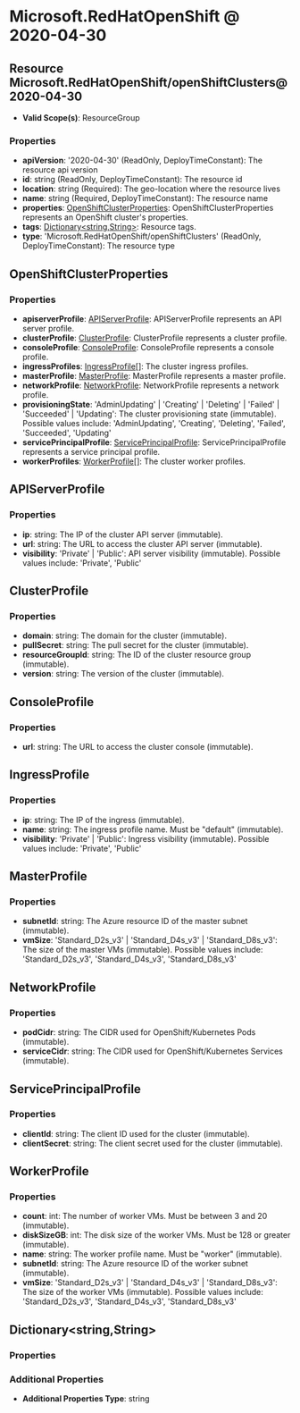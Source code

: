 # Microsoft.RedHatOpenShift @ 2020-04-30

## Resource Microsoft.RedHatOpenShift/openShiftClusters@2020-04-30
* **Valid Scope(s)**: ResourceGroup
### Properties
* **apiVersion**: '2020-04-30' (ReadOnly, DeployTimeConstant): The resource api version
* **id**: string (ReadOnly, DeployTimeConstant): The resource id
* **location**: string (Required): The geo-location where the resource lives
* **name**: string (Required, DeployTimeConstant): The resource name
* **properties**: [OpenShiftClusterProperties](#openshiftclusterproperties): OpenShiftClusterProperties represents an OpenShift cluster's properties.
* **tags**: [Dictionary<string,String>](#dictionarystringstring): Resource tags.
* **type**: 'Microsoft.RedHatOpenShift/openShiftClusters' (ReadOnly, DeployTimeConstant): The resource type

## OpenShiftClusterProperties
### Properties
* **apiserverProfile**: [APIServerProfile](#apiserverprofile): APIServerProfile represents an API server profile.
* **clusterProfile**: [ClusterProfile](#clusterprofile): ClusterProfile represents a cluster profile.
* **consoleProfile**: [ConsoleProfile](#consoleprofile): ConsoleProfile represents a console profile.
* **ingressProfiles**: [IngressProfile](#ingressprofile)[]: The cluster ingress profiles.
* **masterProfile**: [MasterProfile](#masterprofile): MasterProfile represents a master profile.
* **networkProfile**: [NetworkProfile](#networkprofile): NetworkProfile represents a network profile.
* **provisioningState**: 'AdminUpdating' | 'Creating' | 'Deleting' | 'Failed' | 'Succeeded' | 'Updating': The cluster provisioning state (immutable). Possible values include: 'AdminUpdating', 'Creating', 'Deleting', 'Failed', 'Succeeded', 'Updating'
* **servicePrincipalProfile**: [ServicePrincipalProfile](#serviceprincipalprofile): ServicePrincipalProfile represents a service principal profile.
* **workerProfiles**: [WorkerProfile](#workerprofile)[]: The cluster worker profiles.

## APIServerProfile
### Properties
* **ip**: string: The IP of the cluster API server (immutable).
* **url**: string: The URL to access the cluster API server (immutable).
* **visibility**: 'Private' | 'Public': API server visibility (immutable). Possible values include: 'Private', 'Public'

## ClusterProfile
### Properties
* **domain**: string: The domain for the cluster (immutable).
* **pullSecret**: string: The pull secret for the cluster (immutable).
* **resourceGroupId**: string: The ID of the cluster resource group (immutable).
* **version**: string: The version of the cluster (immutable).

## ConsoleProfile
### Properties
* **url**: string: The URL to access the cluster console (immutable).

## IngressProfile
### Properties
* **ip**: string: The IP of the ingress (immutable).
* **name**: string: The ingress profile name.  Must be "default" (immutable).
* **visibility**: 'Private' | 'Public': Ingress visibility (immutable). Possible values include: 'Private', 'Public'

## MasterProfile
### Properties
* **subnetId**: string: The Azure resource ID of the master subnet (immutable).
* **vmSize**: 'Standard_D2s_v3' | 'Standard_D4s_v3' | 'Standard_D8s_v3': The size of the master VMs (immutable). Possible values include: 'Standard_D2s_v3', 'Standard_D4s_v3', 'Standard_D8s_v3'

## NetworkProfile
### Properties
* **podCidr**: string: The CIDR used for OpenShift/Kubernetes Pods (immutable).
* **serviceCidr**: string: The CIDR used for OpenShift/Kubernetes Services (immutable).

## ServicePrincipalProfile
### Properties
* **clientId**: string: The client ID used for the cluster (immutable).
* **clientSecret**: string: The client secret used for the cluster (immutable).

## WorkerProfile
### Properties
* **count**: int: The number of worker VMs.  Must be between 3 and 20 (immutable).
* **diskSizeGB**: int: The disk size of the worker VMs.  Must be 128 or greater (immutable).
* **name**: string: The worker profile name.  Must be "worker" (immutable).
* **subnetId**: string: The Azure resource ID of the worker subnet (immutable).
* **vmSize**: 'Standard_D2s_v3' | 'Standard_D4s_v3' | 'Standard_D8s_v3': The size of the worker VMs (immutable). Possible values include: 'Standard_D2s_v3', 'Standard_D4s_v3', 'Standard_D8s_v3'

## Dictionary<string,String>
### Properties
### Additional Properties
* **Additional Properties Type**: string

